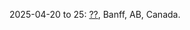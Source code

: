2025-04-20 to 25: [??](https://www.birs.ca/events/2025/5-day-workshops/25w5445 "This workshop explores quantum cryptography, focusing on quantum key distribution, post-quantum cryptography, and quantum secure protocols. Topics include entanglement-based schemes, cryptographic primitives, and applications in secure communication, emphasizing theoretical foundations and practical implementations."), Banff, AB, Canada.

